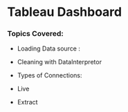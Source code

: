 # Tableau Dashboard

### Topics Covered: 
 
 - Loading Data source : 
 
  - Cleaning with DataInterpretor

 - Types of Connections:
  -   Live 
  -   Extract
